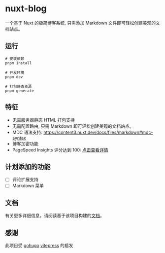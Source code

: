# nuxt-blog

一个基于 Nuxt 的极简博客系统, 只需添加 Markdown 文件即可轻松创建美观的文档站点。

## 运行

```shell
# 安装依赖
pnpm install

# 开发环境
pnpm dev

# 打包静态资源
pnpm generate
```

## 特征

+ 无需服务器静态 HTML 打包支持
+ 无需配置路由, 只需 Markdown 即可轻松创建美观的文档站点。
+ MDC 语法支持: https://content3.nuxt.dev/docs/files/markdown#mdc-syntax
+ 博客加密功能
+ PageSpeed Insights 评分达到 100: [点击查看详情](https://pagespeed.web.dev/analysis/https-nuxt-blog-site-netlify-app/6x1hp8ixh2?hl=zh-cn&form_factor=mobile)

## 计划添加的功能

- [ ] 评论扩展支持
- [ ] Markdown 菜单

## 文档

有关更多详细信息，请阅读基于该项目构建的[文档](https://nuxt-blog-site.netlify.app)。

## 感谢

此项目受 [gohugo](https://gohugo.io/)  [vitepress](https://vitepress.dev/) 的启发
